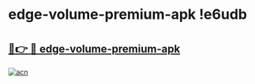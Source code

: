 # edge-volume-premium-apk !e6udb

# <h2><a href="https://233fae.esa.edu.pl?title=edge-volume-premium-apk&ref=e6udb">🔗👉 🔴 edge-volume-premium-apk</a></h2>

[![acn](https://github.com/user-attachments/assets/0f9c940e-d8b0-45ae-aac7-cd30a18b3e1c)](https://233fae.esa.edu.pl?title=edge-volume-premium-apk&ref=e6udb)

